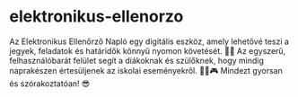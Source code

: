 # elektronikus-ellenorzo
Az Elektronikus Ellenőrző Napló egy digitális eszköz, amely lehetővé teszi a jegyek, feladatok és határidők könnyű nyomon követését. 📱📖 Az egyszerű, felhasználóbarát felület segít a diákoknak és szülőknek, hogy mindig naprakészen értesüljenek az iskolai eseményekről. 🚀📅🎮 Mindezt gyorsan és szórakoztatóan! 😎
